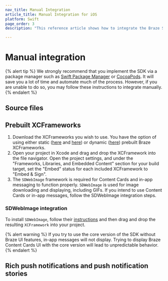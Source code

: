 ```yaml
---
nav_title: Manual Integration
article_title: Manual Integration for iOS
platform: Swift
page_order: 3
description: "This reference article shows how to integrate the Braze Swift SDK using manual installation."

---
```


# Manual integration

{% alert tip %}
We strongly recommend that you implement the SDK via a package manager such as [Swift Package Manager](../swift_package_manager/) or [CocoaPods](../cocoapods/). It will save you a lot of time and automate much of the process. However, if you are unable to do so, you may follow these instructions to integrate manually.
{% endalert %}

## Source files

## Prebuilt XCFrameworks

1. Download the XCFrameworks you wish to use. You have the option of using either static ([here](https://github.com/braze-inc/braze-swift-sdk-prebuilt-static/releases) and [here](https://github.com/braze-inc/braze-swift-sdk-prebuilt-static)) or dynamic ([here](https://github.com/braze-inc/braze-swift-sdk-prebuilt-dynamic)) prebuilt Braze XCFrameworks.
2. Open your project in Xcode and drag and drop the XCFramework into the file navigator. Open the project settings, and under the "Frameworks, Libraries, and Embedded Content" section for your build target, set the "Embed" status for each included XCFramework to "Embed & Sign".
3. The `SDWebImage` framework is required for Content Cards and in-app messaging to function properly. `SDWebImage` is used for image downloading and displaying, including GIFs. If you intend to use Content Cards or in-app messages, follow the SDWebImage integration steps.

### SDWebImage integration

To install `SDWebImage`, follow their [instructions](https://github.com/SDWebImage/SDWebImage/wiki/Installation-Guide#build-sdwebimage-as-xcframework) and then drag and drop the resulting `XCFramework` into your project.

{% alert warning %}
If you try to use the core version of the SDK without Braze UI features, in-app messages will not display. Trying to display Braze Content Cards UI with the core version will lead to unpredictable behavior.
{% endalert %}


## Rich push notifications and push notification stories